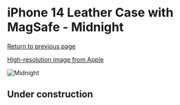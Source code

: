 # iPhone 14 Leather Case with MagSafe - Midnight

[Return to previous page](/iphone_14)

[High-resolution image from Apple](https://store.storeimages.cdn-apple.com/8756/as-images.apple.com/is/MPP43?wid=4500&hei=4500&fmt=png)

<div style="width: 512px"><img src="/almost_uncompressed/MPP43.webp" alt="Midnight"></div>

## Under construction
